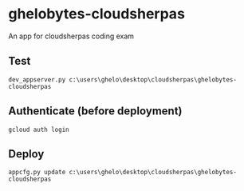 ghelobytes-cloudsherpas
================================

An app for cloudsherpas coding exam

## Test
    dev_appserver.py c:\users\ghelo\desktop\cloudsherpas\ghelobytes-cloudsherpas

## Authenticate (before deployment)
    gcloud auth login
	
## Deploy
    appcfg.py update c:\users\ghelo\desktop\cloudsherpas\ghelobytes-cloudsherpas